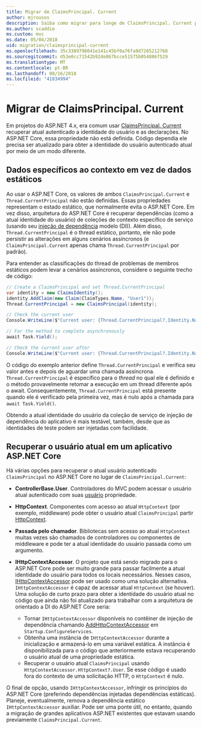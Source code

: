 ```yaml
---
title: Migrar de ClaimsPrincipal. Current
author: mjrousos
description: Saiba como migrar para longe de ClaimsPrincipal. Current para recuperar as declarações no ASP.NET Core e a identidade do usuário autenticado atual.
ms.author: scaddie
ms.custom: mvc
ms.date: 05/04/2018
uid: migration/claimsprincipal-current
ms.openlocfilehash: 35c3389798041e141c45bf0a76fa9d7285212768
ms.sourcegitcommit: d53e0cc71542b92de867bcce51575b054886f529
ms.translationtype: MT
ms.contentlocale: pt-BR
ms.lasthandoff: 08/16/2018
ms.locfileid: "41834994"
---
```

# <a name="migrate-from-claimsprincipalcurrent"></a>Migrar de ClaimsPrincipal. Current

Em projetos do ASP.NET 4.x, era comum usar [ClaimsPrincipal. Current](/dotnet/api/system.security.claims.claimsprincipal.current) recuperar atual autenticado a identidade do usuário e as declarações. No ASP.NET Core, essa propriedade não está definida. Código dependia ele precisa ser atualizado para obter a identidade do usuário autenticado atual por meio de um modo diferente.

## <a name="context-specific-data-instead-of-static-data"></a>Dados específicos ao contexto em vez de dados estáticos

Ao usar o ASP.NET Core, os valores de ambos `ClaimsPrincipal.Current` e `Thread.CurrentPrincipal` não estão definidas. Essas propriedades representam o estado estático, que normalmente evita o ASP.NET Core. Em vez disso, arquitetura do ASP.NET Core é recuperar dependências (como a atual identidade do usuário) de coleções de contexto específico de serviço (usando seu [injeção de dependência](xref:fundamentals/dependency-injection) modelo (DI)). Além disso, `Thread.CurrentPrincipal` é o thread estático, portanto, ele não pode persistir as alterações em alguns cenários assíncronos (e `ClaimsPrincipal.Current` apenas chama `Thread.CurrentPrincipal` por padrão).

Para entender as classificações do thread de problemas de membros estáticos podem levar a cenários assíncronos, considere o seguinte trecho de código:

```csharp
// Create a ClaimsPrincipal and set Thread.CurrentPrincipal
var identity = new ClaimsIdentity();
identity.AddClaim(new Claim(ClaimTypes.Name, "User1"));
Thread.CurrentPrincipal = new ClaimsPrincipal(identity);

// Check the current user
Console.WriteLine($"Current user: {Thread.CurrentPrincipal?.Identity.Name}");

// For the method to complete asynchronously
await Task.Yield();

// Check the current user after
Console.WriteLine($"Current user: {Thread.CurrentPrincipal?.Identity.Name}");
```

O código do exemplo anterior define `Thread.CurrentPrincipal` e verifica seu valor antes e depois de aguardar uma chamada assíncrona. `Thread.CurrentPrincipal` é específico para o *thread* no qual ele é definido e o método provavelmente retomar a execução em um thread diferente após o await. Consequentemente, `Thread.CurrentPrincipal` está presente quando ele é verificado pela primeira vez, mas é nulo após a chamada para `await Task.Yield()`.

Obtendo a atual identidade do usuário da coleção de serviço de injeção de dependência do aplicativo é mais testável, também, desde que as identidades de teste podem ser injetadas com facilidade.

## <a name="retrieve-the-current-user-in-an-aspnet-core-app"></a>Recuperar o usuário atual em um aplicativo ASP.NET Core

Há várias opções para recuperar o atual usuário autenticado `ClaimsPrincipal` no ASP.NET Core no lugar de `ClaimsPrincipal.Current`:

* **ControllerBase.User**. Controladores do MVC podem acessar o usuário atual autenticado com suas [usuário](/dotnet/api/microsoft.aspnetcore.mvc.controllerbase.user) propriedade.
* **HttpContext**. Componentes com acesso ao atual `HttpContext` (por exemplo, middleware) pode obter o usuário atual `ClaimsPrincipal` partir [HttpContext](/dotnet/api/microsoft.aspnetcore.http.httpcontext.user).
* **Passada pelo chamador**. Bibliotecas sem acesso ao atual `HttpContext` muitas vezes são chamados de controladores ou componentes de middleware e pode ter a atual identidade do usuário passada como um argumento.
* **IHttpContextAccessor**. O projeto que está sendo migrado para o ASP.NET Core pode ser muito grande para passar facilmente a atual identidade do usuário para todos os locais necessários. Nesses casos, [IHttpContextAccessor](/dotnet/api/microsoft.aspnetcore.http.ihttpcontextaccessor) pode ser usado como uma solução alternativa. `IHttpContextAccessor` é capaz de acessar atual `HttpContext` (se houver). Uma solução de curto prazo para obter a identidade do usuário atual no código que ainda não foi atualizado para trabalhar com a arquitetura de orientado a DI do ASP.NET Core seria:

  * Tornar `IHttpContextAccessor` disponíveis no contêiner de injeção de dependência chamando [AddHttpContextAccessor](https://github.com/aspnet/Hosting/issues/793) em `Startup.ConfigureServices`.
  * Obtenha uma instância de `IHttpContextAccessor` durante a inicialização e armazená-lo em uma variável estática. A instância é disponibilizada para o código que anteriormente estava recuperando o usuário atual de uma propriedade estática.
  * Recuperar o usuário atual `ClaimsPrincipal` usando `HttpContextAccessor.HttpContext?.User`. Se esse código é usado fora do contexto de uma solicitação HTTP, o `HttpContext` é nulo.

O final de opção, usando `IHttpContextAccessor`, infringir os princípios do ASP.NET Core (preferindo dependências injetadas dependências estáticas). Planeje, eventualmente, remova a dependência estático `IHttpContextAccessor` auxiliar. Pode ser uma ponte útil, no entanto, quando a migração de grandes aplicativos ASP.NET existentes que estavam usando previamente `ClaimsPrincipal.Current`.
